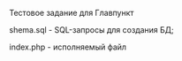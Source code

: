 Тестовое задание для Главпункт

shema.sql - SQL-запросы для создания БД;

index.php - исполняемый файл
